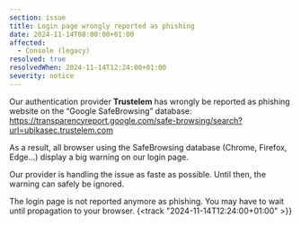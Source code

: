 ```yaml
---
section: issue
title: Login page wrongly reported as phishing
date: 2024-11-14T08:00:00+01:00
affected:
  - Console (legacy)
resolved: true
resolvedWhen: 2024-11-14T12:24:00+01:00
severity: notice
---
```


Our authentication provider **Trustelem** has wrongly be reported as phishing website on the “Google SafeBrowsing” database: https://transparencyreport.google.com/safe-browsing/search?url=ubikasec.trustelem.com

As a result, all browser using the SafeBrowsing database (Chrome, Firefox, Edge…) display a big warning on our login page.

Our provider is handling the issue as faste as possible. Until then, the warning can safely be ignored.

The login page is not reported anymore as phishing. You may have to wait until propagation to your browser. {<track "2024-11-14T12:24:00+01:00" >}}  
